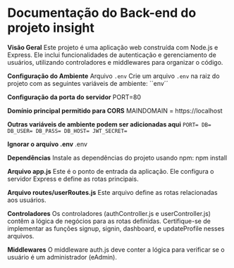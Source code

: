 # Documentação do Back-end do projeto insight

**Visão Geral**
Este projeto é uma aplicação web construída com Node.js e Express. Ele inclui funcionalidades de autenticação e gerenciamento de usuários, utilizando controladores e middlewares para organizar o código.

**Configuração do Ambiente**
Arquivo `.env`
Crie um arquivo `.env` na raiz do projeto com as seguintes variáveis de ambiente: ``env´´

**Configuração da porta do servidor**
PORT=80

**Domínio principal permitido para CORS**
MAINDOMAIN = https://localhost

**Outras variáveis de ambiente podem ser adicionadas aqui**
``
PORT=
DB=
DB_USER=
DB_PASS=
DB_HOST=
JWT_SECRET=
``

**Ignorar o arquivo .env**
.env

**Dependências**
Instale as dependências do projeto usando npm: npm install

**Arquivo app.js**
Este é o ponto de entrada da aplicação. Ele configura o servidor Express e define as rotas principais.

**Arquivo routes/userRoutes.js**
Este arquivo define as rotas relacionadas aos usuários.

**Controladores**
Os controladores (authController.js e userController.js) contêm a lógica de negócios para as rotas definidas. Certifique-se de implementar as funções signup, signin, dashboard, e updateProfile nesses arquivos.

**Middlewares**
O middleware auth.js deve conter a lógica para verificar se o usuário é um administrador (eAdmin).

